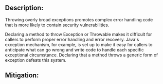 ## Description:

Throwing overly broad exceptions promotes complex error handling code that is more likely to contain security vulnerabilities.

Declaring a method to throw Exception or Throwable makes it difficult for callers to perform proper error handling and error recovery. Java's exception mechanism, for example, is set up to make it easy for callers to anticipate what can go wrong and write code to handle each specific exceptional circumstance. Declaring that a method throws a generic form of exception defeats this system.

## Mitigation:
